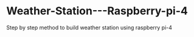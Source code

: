 # Weather-Station---Raspberry-pi-4
Step by step method to build weather station using raspberry pi-4
